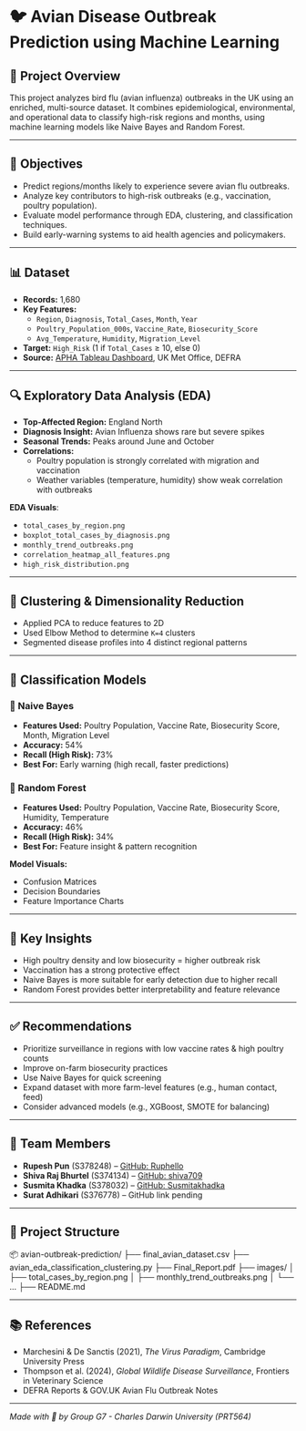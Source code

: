 # 🐦 Avian Disease Outbreak Prediction using Machine Learning

## 📁 Project Overview
This project analyzes bird flu (avian influenza) outbreaks in the UK using an enriched, multi-source dataset. It combines epidemiological, environmental, and operational data to classify high-risk regions and months, using machine learning models like Naive Bayes and Random Forest.

---

## 🎯 Objectives

- Predict regions/months likely to experience severe avian flu outbreaks.
- Analyze key contributors to high-risk outbreaks (e.g., vaccination, poultry population).
- Evaluate model performance through EDA, clustering, and classification techniques.
- Build early-warning systems to aid health agencies and policymakers.

---

## 📊 Dataset

- **Records:** 1,680
- **Key Features:**
  - `Region`, `Diagnosis`, `Total_Cases`, `Month`, `Year`
  - `Poultry_Population_000s`, `Vaccine_Rate`, `Biosecurity_Score`
  - `Avg_Temperature`, `Humidity`, `Migration_Level`
- **Target:** `High_Risk` (1 if `Total_Cases` ≥ 10, else 0)
- **Source:** [APHA Tableau Dashboard](https://public.tableau.com/app/profile/siu.apha/viz/AvianDashboard/Overview), UK Met Office, DEFRA

---

## 🔍 Exploratory Data Analysis (EDA)

- **Top-Affected Region:** England North
- **Diagnosis Insight:** Avian Influenza shows rare but severe spikes
- **Seasonal Trends:** Peaks around June and October
- **Correlations:**
  - Poultry population is strongly correlated with migration and vaccination
  - Weather variables (temperature, humidity) show weak correlation with outbreaks

**EDA Visuals**:
- `total_cases_by_region.png`
- `boxplot_total_cases_by_diagnosis.png`
- `monthly_trend_outbreaks.png`
- `correlation_heatmap_all_features.png`
- `high_risk_distribution.png`

---

## 🧠 Clustering & Dimensionality Reduction

- Applied PCA to reduce features to 2D
- Used Elbow Method to determine `K=4` clusters
- Segmented disease profiles into 4 distinct regional patterns

---

## 🤖 Classification Models

### 🔹 Naive Bayes
- **Features Used:** Poultry Population, Vaccine Rate, Biosecurity Score, Month, Migration Level
- **Accuracy:** 54%
- **Recall (High Risk):** 73%
- **Best For:** Early warning (high recall, faster predictions)

### 🔸 Random Forest
- **Features Used:** Poultry Population, Vaccine Rate, Biosecurity Score, Humidity, Temperature
- **Accuracy:** 46%
- **Recall (High Risk):** 34%
- **Best For:** Feature insight & pattern recognition

**Model Visuals:**
- Confusion Matrices
- Decision Boundaries
- Feature Importance Charts

---

## 📌 Key Insights

- High poultry density and low biosecurity = higher outbreak risk
- Vaccination has a strong protective effect
- Naive Bayes is more suitable for early detection due to higher recall
- Random Forest provides better interpretability and feature relevance

---

## ✅ Recommendations

- Prioritize surveillance in regions with low vaccine rates & high poultry counts
- Improve on-farm biosecurity practices
- Use Naive Bayes for quick screening
- Expand dataset with more farm-level features (e.g., human contact, feed)
- Consider advanced models (e.g., XGBoost, SMOTE for balancing)

---
## 👥 Team Members

- **Rupesh Pun** (S378248) – [GitHub: Ruphello](https://github.com/Ruphello)
- **Shiva Raj Bhurtel** (S374134) – [GitHub: shiva709](https://github.com/shiva709)
- **Susmita Khadka** (S378032) – [GitHub: Susmitakhadka](https://github.com/Susmitakhadka)
- **Surat Adhikari** (S376778) – GitHub link pending

---

## 📁 Project Structure

📦 avian-outbreak-prediction/
├── final_avian_dataset.csv
├── avian_eda_classification_clustering.py
├── Final_Report.pdf
├── images/
│ ├── total_cases_by_region.png
│ ├── monthly_trend_outbreaks.png
│ └── ...
├── README.md


---

## 📚 References

- Marchesini & De Sanctis (2021), *The Virus Paradigm*, Cambridge University Press  
- Thompson et al. (2024), *Global Wildlife Disease Surveillance*, Frontiers in Veterinary Science  
- DEFRA Reports & GOV.UK Avian Flu Outbreak Notes  

---

*Made with 🧠 by Group G7 - Charles Darwin University (PRT564)*
